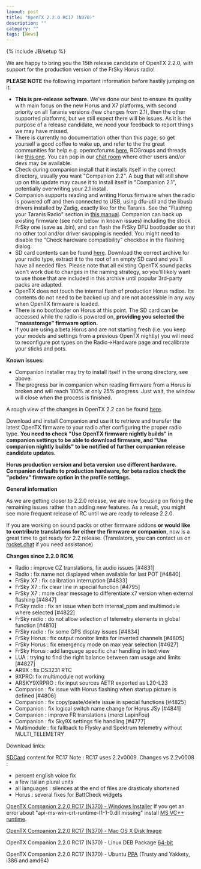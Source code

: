 ```yaml
---
layout: post
title: "OpenTX 2.2.0 RC17 (N370)"
description: ""
category: ""
tags: [News]
---
```

{% include JB/setup %}

We are happy to bring you the 15th release candidate of OpenTX 2.2.0, with support for the production version of the FrSky Horus radio!

**PLEASE NOTE** the following important information before hastily jumping on it:

- **This is pre-release software.** We've done our best to ensure its quality with main focus on the new Horus and X7 platforms, with second priority on all Taranis versions (few changes from 2.1), then the other supported platforms, but we still expect there will be issues. As it is the purpose of a release candidate, we need your feedback to report things we may have missed.
- There is currently no documentation other than this page, so get yourself a good coffee to wake up, and refer to the the great communities for help e.g. openrcforums [here](http://openrcforums.com/forum/viewtopic.php?f=45&t=9158), RCGroups and threads like [this one](http://www.rcgroups.com/forums/showthread.php?t=2727927). You can pop in our [chat room](https://discord.gg/pAmmCp2) where other users and/or devs may be available.
- Check during companion install that it installs itself in the correct directory, usually you want "Companion 2.2". A bug that will still show up on this update may cause it to install itself in "Companion 2.1", potentially overwriting your 2.1 install.
- Companion supports reading and writing Horus firmware when the radio is powered off  and then connected to USB, using dfu-util and the libusb drivers installed by Zadig, exactly like for the Taranis. See the "Flashing your Taranis Radio" section in [this manual](https://opentx.gitbooks.io/opentx-taranis-manual/content/companion-introduction.html). Companion can back up existing firmware (see note below in known issues) including the stock FrSky one (save as .bin), and can flash the FrSky DFU bootloader so that no other tool and/or driver swapping is needed. You might need to disable the "Check hardware compatibility" checkbox in the flashing dialog.
- SD card contents can be found [here](http://downloads.open-tx.org/2.2/nightly/sdcard/). Download the correct archive for your radio type, extract it to the root of an empty SD card and you'll have all needed files. Please note that all existing OpenTX sound packs won't work due to changes in the naming strategy, so you'll likely want to use those that are included in this archive until popular 3rd-party packs are adapted.
- OpenTX does not touch the internal flash of production Horus radios. Its contents do not need to be backed up and are not accessible in any way when OpenTX firmware is loaded.
- There is no bootloader on Horus at this point. The SD card can be accessed while the radio is powered on, **providing you selected the "massstorage" firmware option.**
- If you are using a beta Horus and are not starting fresh (i.e. you keep your models and settings from a previous OpenTX nightly) you will need to reconfigure pot types on the Radio->Hardware page and recalibrate your sticks and pots.

**Known issues:**

- Companion installer may try to install itself in the wrong directory, see above.
- The progress bar in companion when reading firmware from a Horus is broken and will reach 100% at only 25% progress. Just wait, the window will close when the process is finished.

A rough view of the changes in OpenTX 2.2 can be found [here](https://github.com/opentx/opentx/issues?page=1&q=is%3Aissue+is%3Aclosed+milestone%3A%22OpenTX+2.2.0%22).

Download and install Companion and use it to retrieve and transfer the latest OpenTX firmware to your radio after configuring the proper radio type.
**You need to check "Use OpenTX firmware nightly builds" in companion settings to be able to download firmware, and "Use companion nightly builds" to be notified of further companion release candidate updates.**

**Horus production version and beta version use different hardware. Companion defaults to production hardware, for beta radios check the "pcbdev" firmware option in the profile settings.**

**General information**

As we are getting closer to 2.2.0 release, we are now focusing on fixing the remaining issues rather than adding new features. As a result, you might see more frequent release of RC until we are ready to release 2.2.0.

If you are working on sound packs or other firmware addons **or would like to contribute translations for either the firmware or companion**, now is a great time to get ready for 2.2 release. (Translators, you can contact us on [rocket.chat](https://opentx.rocket.chat/) if you need assistance)

**Changes since 2.2.0 RC16**
- Radio : improve CZ translations, fix audio issues [#4831]
- Radio : fix name not displayed when available for last POT [#4840]
- FrSky X7 : fix calibration interruption [#4833]
- FrSky X7 : fix clear line in special function [#4795]
- FrSky X7 : more clear message to differentiate x7 version when external flashing [#4847]
- FrSky radio : fix an issue when both internal_ppm and multimodule where selected [#4822]
- FrSky radio : do not allow selection of telemetry elements in global function [#4810]
- FrSky radio : fix some GPS display issues [#4834]
- FrSky Horus : fix output monitor limits for inverted channels [#4805]
- FrSky Horus : fix emergency mode on max year selection [#4627]
- FrSky Horus : add language specific char handling in text view
- LUA : trying to find the right balance between ram usage and limits  [#4827]
- AR9X : fix DS3231 RTC
- 9XPRO: fix multimodule not working
- ARSKY9XRPRO : fix input sources AETR exported as L20-L23
- Companion : fix issue with Horus flashing when startup picture is defined [#4806]
- Companion : fix copy/paste/delete issue in special functions [#4825]
- Companion : fix logical switch name change for Horus JSy [#4841]
- Companion : improve FR translations (merci LapinFou)
- Companion : fix Sky9X settings file handling [#4777]
- Multimodule : fix fallback to Flysky and Spektrum telemetry without MULTI_TELEMETRY

Download links:

[SDCard](http://downloads.open-tx.org/2.2/nightly/sdcard/) content for RC17
Note : RC17 uses 2.2v0009.
Changes vs 2.2v0008 :
- percent english voice fix
- a few italian plural units
- all languages : silences at the end of files are drasticaly shortened
- Horus : several fixes for BattCheck widgets

[OpenTX Companion 2.2.0 RC17 (N370) - Windows Installer](http://downloads.open-tx.org/2.2/nightly/companion/windows/companion-windows-2.2.0N370.exe)
If you get an error about "api-ms-win-crt-runtime-I1-1-0.dll missing" install [MS VC++ runtime](https://support.microsoft.com/en-us/help/2999226/update-for-universal-c-runtime-in-windows).

[OpenTX Companion 2.2.0 RC17 (N370) - Mac OS X Disk Image](http://downloads.open-tx.org/2.2/nightly/companion/macosx/opentx-companion-2.2.0N370.dmg)

OpenTX Companion 2.2.0 RC17 (N370) - Linux DEB Package [64-bit](http://downloads.open-tx.org/2.2/nightly/companion/linux/companion22_2.2.0N370_amd64.deb)

OpenTX Companion 2.2.0 RC17 (N370) - Ubuntu [PPA](https://launchpad.net/~opentx-test/+archive/ubuntu/ppa) (Trusty and Yakkety, i386 and amd64)
